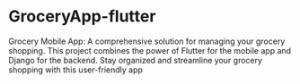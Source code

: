 # GroceryApp-flutter
Grocery Mobile App: A comprehensive solution for managing your grocery shopping. This project combines the power of Flutter for the mobile app and Django for the backend. Stay organized and streamline your grocery shopping with this user-friendly app
